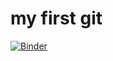 # my first git
[![Binder](https://mybinder.org/badge_logo.svg)](https://mybinder.org/v2/gh/TaliRiskin/my_project/HEAD)
